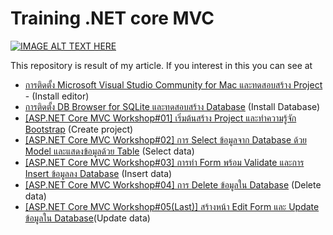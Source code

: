 ﻿# Training .NET core MVC

[![IMAGE ALT TEXT HERE](https://img.youtube.com/vi/EJX_8Pa1ZHw/0.jpg)](https://www.youtube.com/watch?v=EJX_8Pa1ZHw)

This repository is result of my article. If you interest in this you can see at

* [การติดตั้ง Microsoft Visual Studio Community for Mac และทดสอบสร้าง Project](https://medium.com/@jedsadasaengow/%E0%B8%81%E0%B8%B2%E0%B8%A3%E0%B8%95%E0%B8%B4%E0%B8%94%E0%B8%95%E0%B8%B1%E0%B9%89%E0%B8%87-microsoft-visual-studio-community-for-mac-%E0%B9%81%E0%B8%A5%E0%B8%B0%E0%B8%97%E0%B8%94%E0%B8%AA%E0%B8%AD%E0%B8%9A%E0%B8%AA%E0%B8%A3%E0%B9%89%E0%B8%B2%E0%B8%87-project-a868560c0eab) - (Install editor)
* [การติดตั้ง DB Browser for SQLite และทดสอบสร้าง Database](https://medium.com/@jedsadasaengow/%E0%B8%81%E0%B8%B2%E0%B8%A3%E0%B8%95%E0%B8%B4%E0%B8%94%E0%B8%95%E0%B8%B1%E0%B9%89%E0%B8%87-db-browser-for-sqlite-%E0%B9%81%E0%B8%A5%E0%B8%B0%E0%B8%97%E0%B8%94%E0%B8%AA%E0%B8%AD%E0%B8%9A%E0%B8%AA%E0%B8%A3%E0%B9%89%E0%B8%B2%E0%B8%87-database-ba40ab6606a9) (Install Database)
* [[ASP.NET Core MVC Workshop#01] เริ่มต้นสร้าง Project และทำความรู้จัก Bootstrap](https://medium.com/@jedsadasaengow/asp-net-core-mvc-workshop-01-%E0%B9%80%E0%B8%A3%E0%B8%B4%E0%B9%88%E0%B8%A1%E0%B8%95%E0%B9%89%E0%B8%99%E0%B8%AA%E0%B8%A3%E0%B9%89%E0%B8%B2%E0%B8%87-project-%E0%B9%81%E0%B8%A5%E0%B8%B0%E0%B8%97%E0%B8%B3%E0%B8%84%E0%B8%A7%E0%B8%B2%E0%B8%A1%E0%B8%A3%E0%B8%B9%E0%B9%89%E0%B8%88%E0%B8%B1%E0%B8%81-bootstrap-ff2953f3331) (Create project)
* [[ASP.NET Core MVC Workshop#02] การ Select ข้อมูลจาก Database ด้วย Model และแสดงข้อมูลด้วย​ Table](https://medium.com/@jedsadasaengow/asp-net-core-mvc-workshop-02-%E0%B8%81%E0%B8%B2%E0%B8%A3-select-%E0%B8%82%E0%B9%89%E0%B8%AD%E0%B8%A1%E0%B8%B9%E0%B8%A5%E0%B8%88%E0%B8%B2%E0%B8%81-database-%E0%B8%94%E0%B9%89%E0%B8%A7%E0%B8%A2-model-%E0%B9%81%E0%B8%A5%E0%B8%B0%E0%B9%81%E0%B8%AA%E0%B8%94%E0%B8%87%E0%B8%82%E0%B9%89%E0%B8%AD%E0%B8%A1%E0%B8%B9%E0%B8%A5%E0%B8%94%E0%B9%89%E0%B8%A7%E0%B8%A2-table-19fe0ebfa3a0) (Select data)
* [[ASP.NET Core MVC Workshop#03] การทำ Form พร้อม Validate และการ Insert ข้อมูลลง Database](https://medium.com/@jedsadasaengow/asp-net-core-mvc-workshop-03-%E0%B8%81%E0%B8%B2%E0%B8%A3%E0%B8%97%E0%B8%B3-form-%E0%B8%9E%E0%B8%A3%E0%B9%89%E0%B8%AD%E0%B8%A1-validate-%E0%B9%81%E0%B8%A5%E0%B8%B0%E0%B8%81%E0%B8%B2%E0%B8%A3-insert-%E0%B8%82%E0%B9%89%E0%B8%AD%E0%B8%A1%E0%B8%B9%E0%B8%A5%E0%B8%A5%E0%B8%87-database-e422c85aafcc) (Insert data)
* [[ASP.NET Core MVC Workshop#04] การ Delete ข้อมูลใน Database](https://medium.com/@jedsadasaengow/asp-net-core-mvc-workshop-04-%E0%B8%81%E0%B8%B2%E0%B8%A3-delete-%E0%B8%82%E0%B9%89%E0%B8%AD%E0%B8%A1%E0%B8%B9%E0%B8%A5%E0%B9%83%E0%B8%99-database-32bef8e673d) (Delete data)
* [[ASP.NET Core MVC Workshop#05(Last)] สร้างหน้า Edit Form และ Update ข้อมูลใน Database](https://medium.com/@jedsadasaengow/asp-net-core-mvc-workshop-05-last-%E0%B8%AA%E0%B8%A3%E0%B9%89%E0%B8%B2%E0%B8%87%E0%B8%AB%E0%B8%99%E0%B9%89%E0%B8%B2-edit-form-%E0%B9%81%E0%B8%A5%E0%B8%B0-update-%E0%B8%82%E0%B9%89%E0%B8%AD%E0%B8%A1%E0%B8%B9%E0%B8%A5%E0%B9%83%E0%B8%99-database-f3a8300a9ce0)(Update data)

